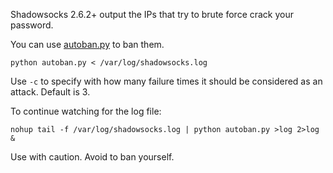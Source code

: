 Shadowsocks 2.6.2+ output the IPs that try to brute force crack your password.

You can use [autoban.py](https://github.com/shadowsocks/shadowsocks/tree/master/utils) to ban them.

    python autoban.py < /var/log/shadowsocks.log

Use `-c` to specify with how many failure times it should be considered as an
attack. Default is 3.

To continue watching for the log file:

    nohup tail -f /var/log/shadowsocks.log | python autoban.py >log 2>log &

Use with caution. Avoid to ban yourself.